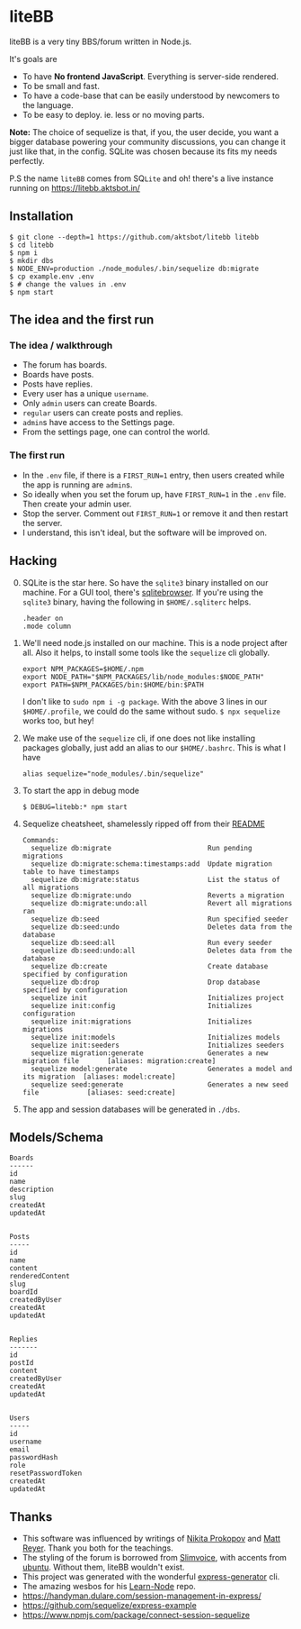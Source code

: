 # liteBB

liteBB is a very tiny BBS/forum written in Node.js.

It's goals are

- To have **No frontend JavaScript**. Everything is server-side rendered.
- To be small and fast.
- To have a code-base that can be easily understood by newcomers to the
  language.
- To be easy to deploy. ie. less or no moving parts.

**Note:** The choice of sequelize is that, if you, the user
decide, you want a bigger database powering your community
discussions, you can change it just like that, in the config.
SQLite was chosen because its fits my
needs perfectly.

P.S the name `liteBB` comes from SQ`Lite` and oh! there's a live instance running
on https://litebb.aktsbot.in/

## Installation

```
$ git clone --depth=1 https://github.com/aktsbot/litebb litebb
$ cd litebb
$ npm i
$ mkdir dbs
$ NODE_ENV=production ./node_modules/.bin/sequelize db:migrate
$ cp example.env .env
$ # change the values in .env
$ npm start
```

## The idea and the first run

### The idea / walkthrough

- The forum has boards.
- Boards have posts.
- Posts have replies.
- Every user has a unique `username`.
- Only `admin` users can create Boards.
- `regular` users can create posts and replies.
- `admin`s have access to the Settings page.
- From the settings page, one can control the world.

### The first run

- In the `.env` file, if there is a `FIRST_RUN=1` entry,
  then users created while the app is running are `admin`s.
- So ideally when you set the forum up, have `FIRST_RUN=1` in
  the `.env` file. Then create your admin user.
- Stop the server. Comment out `FIRST_RUN=1` or remove it and then
  restart the server.
- I understand, this isn't ideal, but the software will be improved on.

## Hacking

0.  SQLite is the star here. So have the `sqlite3` binary installed on our
    machine. For a GUI tool, there's [sqlitebrowser](https://sqlitebrowser.org/).
    If you're using the `sqlite3` binary, having the following in
    `$HOME/.sqliterc` helps.

    ```
    .header on
    .mode column
    ```

1.  We'll need node.js installed on our machine. This is a node
    project after all. Also it helps, to install some tools like the
    `sequelize` cli globally.

    ```
    export NPM_PACKAGES=$HOME/.npm
    export NODE_PATH="$NPM_PACKAGES/lib/node_modules:$NODE_PATH"
    export PATH=$NPM_PACKAGES/bin:$HOME/bin:$PATH
    ```

    I don't like to `sudo npm i -g package`. With the above 3 lines in our `$HOME/.profile`, we could do the same without sudo. `$ npx sequelize` works too, but hey!

2.  We make use of the `sequelize` cli, if one does not like installing packages
    globally, just add an alias to our `$HOME/.bashrc`. This is what I have

    ```
    alias sequelize="node_modules/.bin/sequelize"
    ```

3.  To start the app in debug mode

    ```
    $ DEBUG=litebb:* npm start
    ```

4.  Sequelize cheatsheet, shamelessly ripped off from their [README](https://github.com/sequelize/cli#usage)
    ```
    Commands:
      sequelize db:migrate                        Run pending migrations
      sequelize db:migrate:schema:timestamps:add  Update migration table to have timestamps
      sequelize db:migrate:status                 List the status of all migrations
      sequelize db:migrate:undo                   Reverts a migration
      sequelize db:migrate:undo:all               Revert all migrations ran
      sequelize db:seed                           Run specified seeder
      sequelize db:seed:undo                      Deletes data from the database
      sequelize db:seed:all                       Run every seeder
      sequelize db:seed:undo:all                  Deletes data from the database
      sequelize db:create                         Create database specified by configuration
      sequelize db:drop                           Drop database specified by configuration
      sequelize init                              Initializes project
      sequelize init:config                       Initializes configuration
      sequelize init:migrations                   Initializes migrations
      sequelize init:models                       Initializes models
      sequelize init:seeders                      Initializes seeders
      sequelize migration:generate                Generates a new migration file       [aliases: migration:create]
      sequelize model:generate                    Generates a model and its migration  [aliases: model:create]
      sequelize seed:generate                     Generates a new seed file            [aliases: seed:create]
    ```
5.  The app and session databases will be generated in `./dbs`.

## Models/Schema

```
Boards
------
id
name
description
slug
createdAt
updatedAt


Posts
-----
id
name
content
renderedContent
slug
boardId
createdByUser
createdAt
updatedAt


Replies
-------
id
postId
content
createdByUser
createdAt
updatedAt


Users
-----
id
username
email
passwordHash
role
resetPasswordToken
createdAt
updatedAt
```

## Thanks

- This software was influenced by writings of [Nikita Prokopov](https://tonsky.me/blog/disenchantment/) and [Matt Reyer](https://javascript.works-hub.com/learn/a-javascript-free-frontend-61275). Thank you both for the teachings.
- The styling of the forum is borrowed from [Slimvoice](https://slimvoice.co/), with accents from [ubuntu](https://design.ubuntu.com/brand/colour-palette/). Without them, liteBB wouldn't exist.
- This project was generated with the wonderful [express-generator](https://expressjs.com/en/starter/generator.html) cli.
- The amazing wesbos for his [Learn-Node](https://github.com/wesbos/Learn-Node) repo.
- https://handyman.dulare.com/session-management-in-express/
- https://github.com/sequelize/express-example
- https://www.npmjs.com/package/connect-session-sequelize
